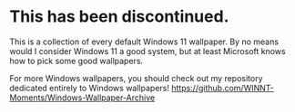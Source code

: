 # This has been discontinued.

This is a collection of every default Windows 11 wallpaper. By no means would I consider Windows 11 a good system, but at least Microsoft knows how to pick some good wallpapers.

For more Windows wallpapers, you should check out my repository dedicated entirely to Windows wallpapers! https://github.com/WINNT-Moments/Windows-Wallpaper-Archive
